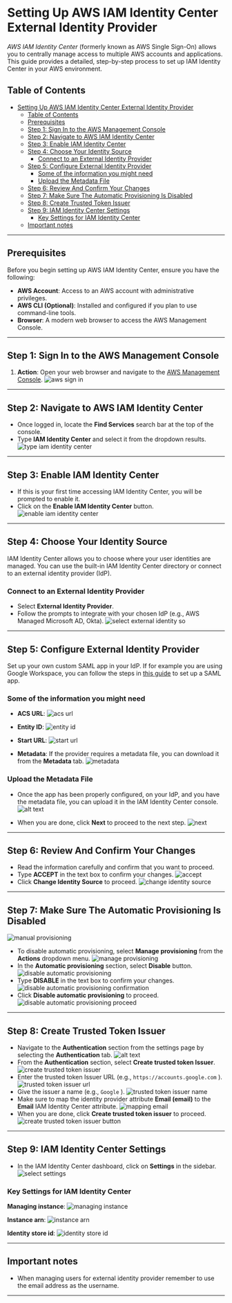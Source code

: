 
# Setting Up AWS IAM Identity Center External Identity Provider

*AWS IAM Identity Center* (formerly known as AWS Single Sign-On) allows you to centrally manage access to multiple AWS accounts and applications. This guide provides a detailed, step-by-step process to set up IAM Identity Center in your AWS environment.

## Table of Contents

- [Setting Up AWS IAM Identity Center External Identity Provider](#setting-up-aws-iam-identity-center-external-identity-provider)
  - [Table of Contents](#table-of-contents)
  - [Prerequisites](#prerequisites)
  - [Step 1: Sign In to the AWS Management Console](#step-1-sign-in-to-the-aws-management-console)
  - [Step 2: Navigate to AWS IAM Identity Center](#step-2-navigate-to-aws-iam-identity-center)
  - [Step 3: Enable IAM Identity Center](#step-3-enable-iam-identity-center)
  - [Step 4: Choose Your Identity Source](#step-4-choose-your-identity-source)
    - [Connect to an External Identity Provider](#connect-to-an-external-identity-provider)
  - [Step 5: Configure External Identity Provider](#step-5-configure-external-identity-provider)
    - [Some of the information you might need](#some-of-the-information-you-might-need)
    - [Upload the Metadata File](#upload-the-metadata-file)
  - [Step 6: Review And Confirm Your Changes](#step-6-review-and-confirm-your-changes)
  - [Step 7: Make Sure The Automatic Provisioning Is Disabled](#step-7-make-sure-the-automatic-provisioning-is-disabled)
  - [Step 8: Create Trusted Token Issuer](#step-8-create-trusted-token-issuer)
  - [Step 9: IAM Identity Center Settings](#step-9-iam-identity-center-settings)
    - [Key Settings for IAM Identity Center](#key-settings-for-iam-identity-center)
  - [Important notes](#important-notes)

---

## Prerequisites

Before you begin setting up AWS IAM Identity Center, ensure you have the following:

- **AWS Account**: Access to an AWS account with administrative privileges.
- **AWS CLI (Optional)**: Installed and configured if you plan to use command-line tools.
- **Browser**: A modern web browser to access the AWS Management Console.

---

## Step 1: Sign In to the AWS Management Console

1. **Action**: Open your web browser and navigate to the [AWS Management Console](https://aws.amazon.com/console/).
![aws sign in](aws_signin.png)

---

## Step 2: Navigate to AWS IAM Identity Center

- Once logged in, locate the **Find Services** search bar at the top of the console.
- Type **IAM Identity Center** and select it from the dropdown results.
![type iam identity center](type_iam_identity_center.png)

---

## Step 3: Enable IAM Identity Center

- If this is your first time accessing IAM Identity Center, you will be prompted to enable it.
- Click on the **Enable IAM Identity Center** button.
![enable iam identity center](enable_iam_identity_center.png)

---

## Step 4: Choose Your Identity Source

IAM Identity Center allows you to choose where your user identities are managed. You can use the built-in IAM Identity Center directory or connect to an external identity provider (IdP).

### Connect to an External Identity Provider

- Select **External Identity Provider**.
- Follow the prompts to integrate with your chosen IdP (e.g., AWS Managed Microsoft AD, Okta).
![select external identity so](external_identity_select.png)

---

## Step 5: Configure External Identity Provider

Set up your own custom SAML app in your IdP. If for example you are using Google Workspace, you can follow the steps in [this guide](https://support.google.com/a/answer/6087519?hl=en#zippy=%2Cstep-add-the-custom-saml-app) to set up a SAML app.

### Some of the information you might need

- **ACS URL**:
![acs url](image-3.png)

- **Entity ID**:
![entity id](image-4.png)

- **Start URL**:
![start url](image-5.png)

- **Metadata**:
If the provider requires a metadata file, you can download it from the **Metadata** tab.
![metadata](image-6.png)

### Upload the Metadata File

- Once the app has been properly configured, on your IdP, and you have the metadata file, you can upload it in the IAM Identity Center console.
![alt text](image-8.png)

- When you are done, click **Next** to proceed to the next step.
![next](image-7.png)

---

## Step 6: Review And Confirm Your Changes

- Read the information carefully and confirm that you want to proceed.
- Type **ACCEPT** in the text box to confirm your changes.
![accept](image-9.png)
- Click **Change Identity Source** to proceed.
![change identity source](image-10.png)

---

## Step 7: Make Sure The Automatic Provisioning Is Disabled

![manual provisioning](image-11.png)

- To disable automatic provisioning, select **Manage provisioning** from the **Actions** dropdown menu.
![manage provisioning](image-12.png)
- In the **Automatic provisioning** section, select **Disable** button.
![disable automatic provisioning](image-13.png)
- Type **DISABLE** in the text box to confirm your changes.
![disable automatic provisioning confirmation](image-14.png)
- Click **Disable automatic provisioning** to proceed.
![disable automatic provisioning proceed](image-15.png)

---

## Step 8: Create Trusted Token Issuer

- Navigate to the **Authentication** section from the settings page by selecting the **Authentication** tab.
![alt text](image-16.png)
- From the **Authentication** section, select **Create trusted token Issuer**.
![create trusted token issuer](image-17.png)
- Enter the trusted token Issuer URL (e.g., ```https://accounts.google.com``` ).
![trusted token issuer url](image-18.png)
- Give the issuer a name (e.g., ```Google``` ).
![trusted token issuer name](image-19.png)
- Make sure to map the identity provider attribute **Email (email)** to the **Email** IAM Identity Center attribute.
![mapping email](image-20.png)
- When you are done, click **Create trusted token issuer** to proceed.
![create trusted token issuer button](image-21.png)

---

## Step 9: IAM Identity Center Settings

- In the IAM Identity Center dashboard, click on **Settings** in the sidebar.
![select settings](select_settings.png)

### Key Settings for IAM Identity Center

**Managing instance**:
![managing instance](image.png)

**Instance arn**:
![instance arn](image-1.png)

**Identity store id**:
![identity store id](image-2.png)

---

## Important notes

- When managing users for external identity provider remember to use the email address as the username.

---
